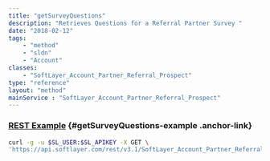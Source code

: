 ```yaml
---
title: "getSurveyQuestions"
description: "Retrieves Questions for a Referral Partner Survey "
date: "2018-02-12"
tags:
    - "method"
    - "sldn"
    - "Account"
classes:
    - "SoftLayer_Account_Partner_Referral_Prospect"
type: "reference"
layout: "method"
mainService : "SoftLayer_Account_Partner_Referral_Prospect"
---
```


### [REST Example](#getSurveyQuestions-example) <a href="/article/rest/"><i class="fas fa-question"></i></a> {#getSurveyQuestions-example .anchor-link} 
```bash
curl -g -u $SL_USER:$SL_APIKEY -X GET \
'https://api.softlayer.com/rest/v3.1/SoftLayer_Account_Partner_Referral_Prospect/getSurveyQuestions'
```
